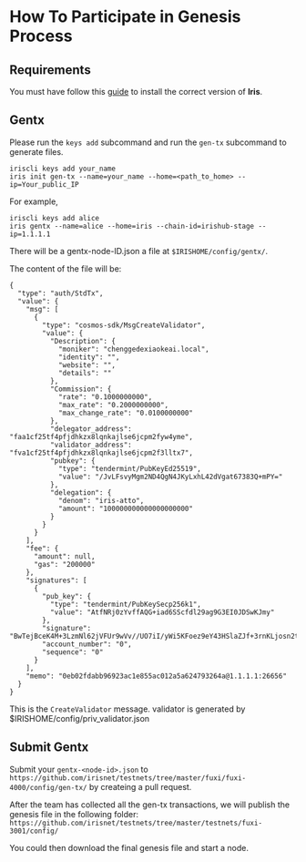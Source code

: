 # How To Participate in Genesis Process

## Requirements

You must have follow this [guide](Install-Iris.md) to install the correct version of **Iris**.

## Gentx

Please run the `keys add` subcommand and run the `gen-tx` subcommand to generate files.


```
iriscli keys add your_name
iris init gen-tx --name=your_name --home=<path_to_home> --ip=Your_public_IP
```

For example,

```
iriscli keys add alice
iris gentx --name=alice --home=iris --chain-id=irishub-stage --ip=1.1.1.1
```

There will be a gentx-node-ID.json a file at `$IRISHOME/config/gentx/`.

The content of the file will be:

```
{
  "type": "auth/StdTx",
  "value": {
    "msg": [
      {
        "type": "cosmos-sdk/MsgCreateValidator",
        "value": {
          "Description": {
            "moniker": "chenggedexiaokeai.local",
            "identity": "",
            "website": "",
            "details": ""
          },
          "Commission": {
            "rate": "0.1000000000",
            "max_rate": "0.2000000000",
            "max_change_rate": "0.0100000000"
          },
          "delegator_address": "faa1cf25tf4pfjdhkzx8lqnkajlse6jcpm2fyw4yme",
          "validator_address": "fva1cf25tf4pfjdhkzx8lqnkajlse6jcpm2f3lltx7",
          "pubkey": {
            "type": "tendermint/PubKeyEd25519",
            "value": "/JvLFsvyMgm2ND4QgN4JKyLxhL42dVgat67383Q+mPY="
          },
          "delegation": {
            "denom": "iris-atto",
            "amount": "100000000000000000000"
          }
        }
      }
    ],
    "fee": {
      "amount": null,
      "gas": "200000"
    },
    "signatures": [
      {
        "pub_key": {
          "type": "tendermint/PubKeySecp256k1",
          "value": "AtfNRj0zYvffAQG+iad6SScfdl29ag9G3EI0JDSwKJmy"
        },
        "signature": "BwTejBceK4M+3LzmNl62jVFUr9wVv//UO7iI/yWi5KFoez9eY43HSlaZJf+3rnKLjosn2tD79EIw55BJ6SbYzQ==",
        "account_number": "0",
        "sequence": "0"
      }
    ],
    "memo": "0eb02fdabb96923ac1e855ac012a5a624793264a@1.1.1.1:26656"
  }
}
```
This is the `CreateValidator` message.
validator is generated by \$IRISHOME/config/priv_validator.json

## Submit Gentx

Submit your `gentx-<node-id>.json` to `https://github.com/irisnet/testnets/tree/master/fuxi/fuxi-4000/config/gen-tx/` by createing a pull request.

After the team has collected all the gen-tx transactions, we will publish the genesis file in the following folder: `https://github.com/irisnet/testnets/tree/master/testnets/fuxi-3001/config/`

You could then download the final genesis file and start a node. 

